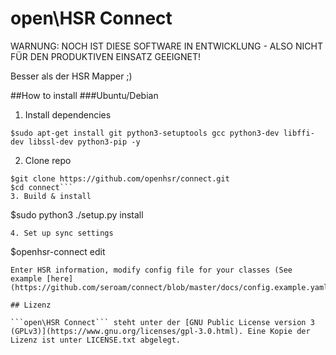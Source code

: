 # open\HSR Connect

WARNUNG: NOCH IST DIESE SOFTWARE IN ENTWICKLUNG - ALSO NICHT FÜR DEN PRODUKTIVEN EINSATZ GEEIGNET!

Besser als der HSR Mapper ;)

##How to install
###Ubuntu/Debian
1. Install dependencies
```
$sudo apt-get install git python3-setuptools gcc python3-dev libffi-dev libssl-dev python3-pip -y
```
2. Clone repo
```
$git clone https://github.com/openhsr/connect.git
$cd connect```
3. Build & install
```
$sudo  python3 ./setup.py install
```
4. Set up sync settings
```
$openhsr-connect edit
```
Enter HSR information, modify config file for your classes (See example [here](https://github.com/seroam/connect/blob/master/docs/config.example.yaml))

## Lizenz

```open\HSR Connect``` steht unter der [GNU Public License version 3 (GPLv3)](https://www.gnu.org/licenses/gpl-3.0.html). Eine Kopie der Lizenz ist unter LICENSE.txt abgelegt.
